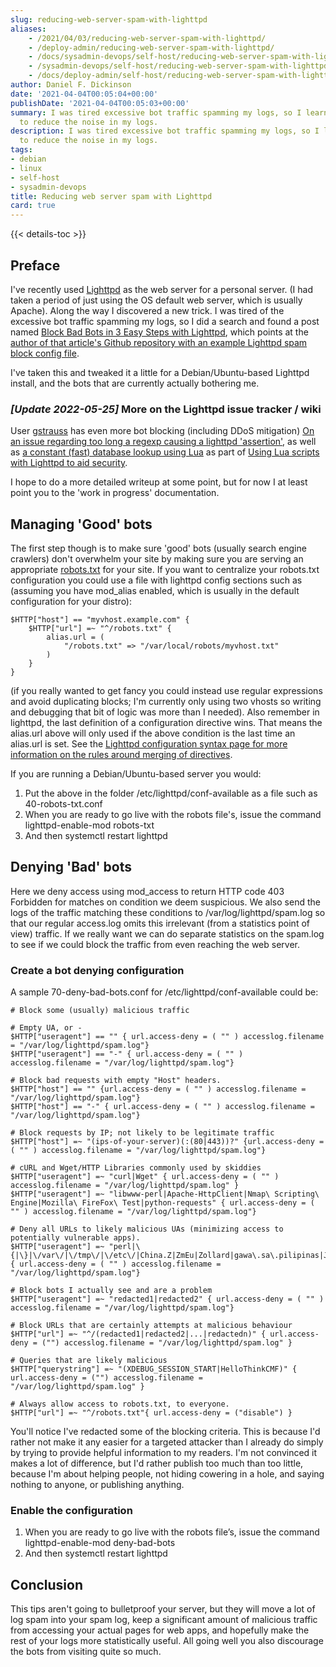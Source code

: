 ```yaml
---
slug: reducing-web-server-spam-with-lighttpd
aliases:
    - /2021/04/03/reducing-web-server-spam-with-lighttpd/
    - /deploy-admin/reducing-web-server-spam-with-lighttpd/
    - /docs/sysadmin-devops/self-host/reducing-web-server-spam-with-lighttpd/
    - /sysadmin-devops/self-host/reducing-web-server-spam-with-lighttpd/
    - /docs/deploy-admin/self-host/reducing-web-server-spam-with-lighttpd/
author: Daniel F. Dickinson
date: '2021-04-04T00:05:04+00:00'
publishDate: '2021-04-04T00:05:03+00:00'
summary: I was tired excessive bot traffic spamming my logs, so I learned how
  to reduce the noise in my logs.
description: I was tired excessive bot traffic spamming my logs, so I learned how
  to reduce the noise in my logs.
tags:
- debian
- linux
- self-host
- sysadmin-devops
title: Reducing web server spam with Lighttpd
card: true
---
```


{{< details-toc >}}

## Preface

I've recently used [Lighttpd](https://www.lighttpd.net/) as the web server for a personal server. (I had taken a period of just using the OS default web server, which is usually Apache). Along the way I discovered a new trick. I was tired of the excessive bot traffic spamming my logs, so I did a search and found a post named [Block Bad Bots in 3 Easy Steps with Lighttpd](https://blog.ctis.me/2015/05/blocking-bad-bots-in-3-easy-steps-with-lighttpd/), which points at the [author of that article's Github repository with an example Lighttpd spam block config file](https://github.com/ctrezevant/everlasting-botstopper).

I've taken this and tweaked it a little for a Debian/Ubuntu-based Lighttpd install, and the bots that are currently actually bothering me.

### _[Update 2022-05-25]_ More on the Lighttpd issue tracker / wiki

User [gstrauss](https://redmine.lighttpd.net/users/10519) has even more bot blocking (including DDoS mitigation) [On an issue regarding too long a regexp causing a lighttpd 'assertion'](https://redmine.lighttpd.net/issues/3074),
as well as [a constant (fast) database lookup using Lua](https://redmine.lighttpd.net/attachments/2064) as part of [Using Lua scripts with Lighttpd to aid security](https://redmine.lighttpd.net/projects/lighttpd/wiki/AbsoLUAtion#Fight-DDoS).

I hope to do a more detailed writeup at some point, but for now I at least point
you to the 'work in progress' documentation.

## Managing 'Good' bots

The first step though is to make sure 'good' bots (usually search engine crawlers) don't overwhelm your site by making sure you are serving an appropriate [robots.txt](https://moz.com/learn/seo/robotstxt) for your site. If you want to centralize your robots.txt configuration you could use a file with lighttpd config sections such as (assuming you have mod\_alias enabled, which is usually in the default configuration for your distro):

```plain
$HTTP["host"] == "myvhost.example.com" {
    $HTTP["url"] =~ "^/robots.txt" {
        alias.url = (
            "/robots.txt" => "/var/local/robots/myvhost.txt"
        )
    }
}
```

(if you really wanted to get fancy you could instead use regular expressions and avoid duplicating blocks; I'm currently only using two vhosts so writing and debugging that bit of logic was more than I needed). Also remember in lighttpd, the last definition of a configuration directive wins. That means the alias.url above will only used if the above condition is the last time an alias.url is set. See the [Lighttpd configuration syntax page for more information on the rules around merging of directives](https://redmine.lighttpd.net/projects/lighttpd/wiki/Docs_Configuration#Conditional-Configuration-Merging).

If you are running a Debian/Ubuntu-based server you would:

1. Put the above in the folder /etc/lighttpd/conf-available as a file such as 40-robots-txt.conf
2. When you are ready to go live with the robots file's, issue the command lighttpd-enable-mod robots-txt
3. And then systemctl restart lighttpd

## Denying 'Bad' bots

Here we deny access using mod_access to return HTTP code 403 Forbidden for matches on condition we deem suspicious. We also send the logs of the traffic matching these conditions to /var/log/lighttpd/spam.log so that our regular access.log omits this irrelevant (from a statistics point of view) traffic. If we really want we can do separate statistics on the spam.log to see if we could block the traffic from even reaching the web server.

### Create a bot denying configuration

A sample 70-deny-bad-bots.conf for /etc/lighttpd/conf-available could be:

```plain
# Block some (usually) malicious traffic

# Empty UA, or -
$HTTP["useragent"] == "" { url.access-deny = ( "" ) accesslog.filename = "/var/log/lighttpd/spam.log"}
$HTTP["useragent"] == "-" { url.access-deny = ( "" ) accesslog.filename = "/var/log/lighttpd/spam.log"}

# Block bad requests with empty "Host" headers.
$HTTP["host"] == "" {url.access-deny = ( "" ) accesslog.filename = "/var/log/lighttpd/spam.log"}
$HTTP["host"] == "-" { url.access-deny = ( "" ) accesslog.filename = "/var/log/lighttpd/spam.log"}

# Block requests by IP; not likely to be legitimate traffic
$HTTP["host"] =~ "(ips-of-your-server)(:(80|443))?" {url.access-deny = ( "" ) accesslog.filename = "/var/log/lighttpd/spam.log"}

# cURL and Wget/HTTP Libraries commonly used by skiddies
$HTTP["useragent"] =~ "curl|Wget" { url.access-deny = ( "" ) accesslog.filename = "/var/log/lighttpd/spam.log" }
$HTTP["useragent"] =~ "libwww-perl|Apache-HttpClient|Nmap\ Scripting\ Engine|Mozilla\ FireFox\ Test|python-requests" { url.access-deny = ( "" ) accesslog.filename = "/var/log/lighttpd/spam.log"}

# Deny all URLs to likely malicious UAs (minimizing access to potentially vulnerable apps).
$HTTP["useragent"] =~ "perl|\{|\}|\/var\/|\/tmp\/|\/etc\/|China.Z|ZmEu|Zollard|gawa\.sa\.pilipinas|Jorgee" { url.access-deny = ( "" ) accesslog.filename = "/var/log/lighttpd/spam.log"}

# Block bots I actually see and are a problem
$HTTP["useragent"] =~ "redacted1|redacted2" { url.access-deny = ( "" ) accesslog.filename = "/var/log/lighttpd/spam.log"}

# Block URLs that are certainly attempts at malicious behaviour
$HTTP["url"] =~ "^/(redacted1|redacted2|...|redactedn)" { url.access-deny = ("") accesslog.filename = "/var/log/lighttpd/spam.log" }

# Queries that are likely malicious
$HTTP["querystring"] =~ "(XDEBUG_SESSION_START|HelloThinkCMF)" { url.access-deny = ("") accesslog.filename = "/var/log/lighttpd/spam.log" }

# Always allow access to robots.txt, to everyone.
$HTTP["url"] =~ "^/robots.txt"{ url.access-deny = ("disable") }
```

You'll notice I've redacted some of the blocking criteria. This is because I'd rather not make it any easier for a targeted attacker than I already do simply by trying to provide helpful information to my readers. I'm not convinced it makes a lot of difference, but I'd rather publish too much than too little, because I'm about helping people, not hiding cowering in a hole, and saying nothing to anyone, or publishing anything.

### Enable the configuration

1. When you are ready to go live with the robots file’s, issue the command lighttpd-enable-mod deny-bad-bots
2. And then systemctl restart lighttpd

## Conclusion

This tips aren't going to bulletproof your server, but they will move a lot of log spam into your spam log, keep a significant amount of malicious traffic from accessing your actual pages for web apps, and hopefully make the rest of your logs more statistically useful. All going well you also discourage the bots from visiting quite so much.

